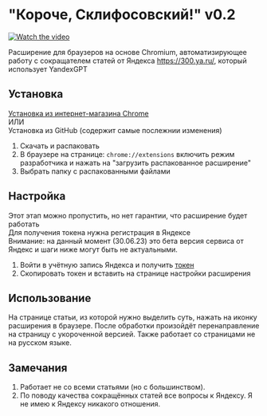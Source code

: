 # "Короче, Склифосовский!" v0.2

[![Watch the video](https://img.youtube.com/vi/8vFjYYKZjvE/maxresdefault.jpg)](https://youtu.be/8vFjYYKZjvE)

Расширение для браузеров на основе Сhromium, автоматизирующее работу с сокращателем статей от Яндекса https://300.ya.ru/, который использует YandexGPT

## Установка
[Установка из интернет-магазина Chrome](https://chrome.google.com/webstore/detail/%D0%BA%D0%BE%D1%80%D0%BE%D1%87%D0%B5-%D1%81%D0%BA%D0%BB%D0%B8%D1%84%D0%BE%D1%81%D0%BE%D0%B2%D1%81%D0%BA%D0%B8%D0%B9/mpaebgncookaokflfdhflpmhpimkfeii)<br>
ИЛИ<br>
Установка из GitHub (содержит самые послежнии изменения)
1. Скачать и распаковать
2. В браузере на странице: `chrome://extensions` включить режим разработчика и нажать на "загрузить распакованное расширение"
3. Выбрать папку с распакованными файлами

## Настройка
Этот этап можно пропустить, но нет гарантии, что расширение будет работать<br>
Для получения токена нужна регистрация в Яндексе<br>
Внимание: на данный момент (30.06.23) это бета версия сервиса от Яндекс и шаги ниже могут быть не актуальными.
1. Войти в учётную запись Яндекса и получить [токен](https://oauth.yandex.ru/authorize?response_type=token&client_id=702a61748ec947a4b1ab467d2b2f3edb)
2. Скопировать токен и вставить на странице настройки расширения

## Использование
На странице статьи, из которой нужно выделить суть, нажать на иконку расширения в браузере.
После обработки произойдёт перенаправление на страницу с укороченной версией.
Также работает со страницами не на русском языке.

## Замечания
1. Работает не со всеми статьями (но с большинством).
2. По поводу качества сокращённых статей все вопросы к Яндексу. Я не имею к Яндексу никакого отношения.
